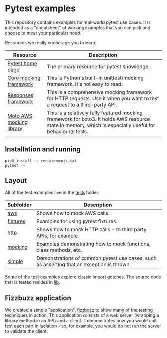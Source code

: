 # Pytest examples

This repository contains examples for real-world pytest use cases. It is intended as a "cheatsheet" of working examples that you can pick and choose to meet your particular need.

Resources we really encourage you to learn:

| Resource                                                                                | Description                                                                                                                                               |
|-----------------------------------------------------------------------------------------|-----------------------------------------------------------------------------------------------------------------------------------------------------------|
| [Pytest home page](https://docs.pytest.org/en/6.2.x/index.html)                         | The primary resource for pytest knowledge.                                                                                                                |
| [Core mocking framework](https://docs.python.org/3/library/unittest.mock.html)          | This is Python's built-in unittest/mocking framework. It's not easy to read.                                                                              |
| [Responses framework](https://docs.python-requests.org/en/latest/user/quickstart/)      | This is a comprehensive mocking framework for HTTP requests. Use it when you want to test a request to a third-party API.                                 |
| [Moto AWS mocking library](http://docs.getmoto.org/en/latest/docs/getting_started.html) | This is a relatively fully featured mocking framework for boto3. It holds AWS resource state in memory, which is especially useful for behavioural tests. |

## Installation and running

```sh
pip3 install -r requirements.txt
pytest -v
```

## Layout

All of the test examples live in the [tests](tests) folder:

| Subfolder                  | Description                                                                               |
|----------------------------|-------------------------------------------------------------------------------------------|
| [aws](tests/aws)           | Shows how to mock AWS calls.                                                              |
| [fixtures](tests/fixtures) | Examples for using pytest fixtures.                                                       |
| [http](tests/http)         | Shows how to mock HTTP calls - to third party APIs, for example.                          |
| [mocking](tests/mocking)   | Examples demonstrating how to mock functions, class methods, etc.                         |
| [simple](tests/simple)     | Demonstrations of common pytest use cases, such as asserting that an exception is thrown. |

Some of the test examples explore classic import gotchas. The source code that is tested resides in [lib](lib).

## Fizzbuzz application

We created a simple "application", [fizzbuzz](fizzbuzz) to show many of the testing techniques in action. This application consists of a web server (wrapping a library method in an API) and a client. It demonstrates how you would unit test each part in isolation - so, for example, you would do not run the server to validate the client.
